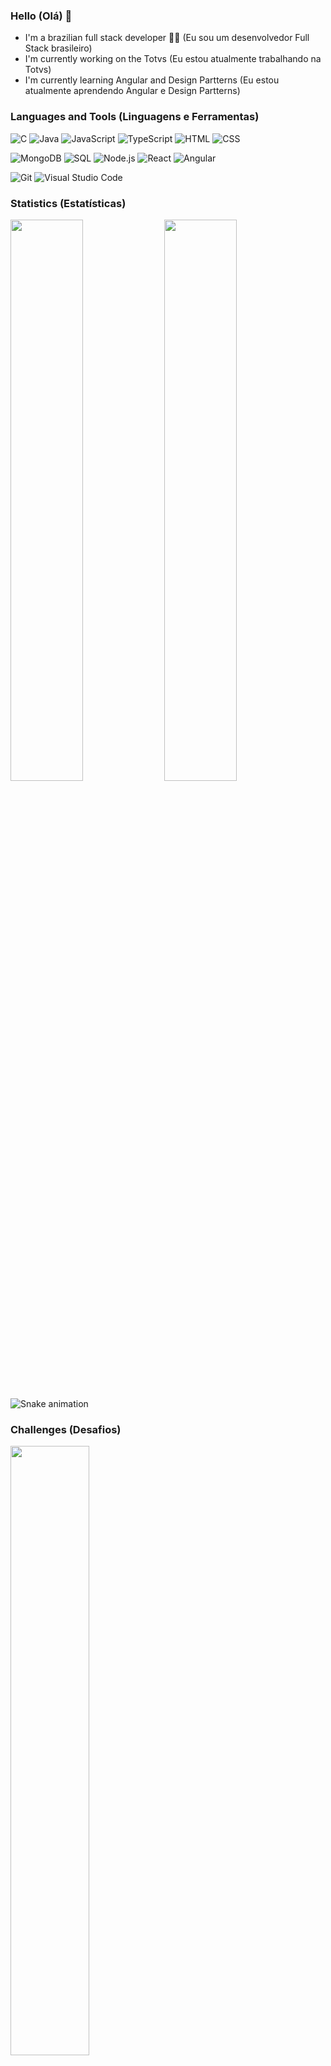 ### Hello (Olá) 👋

- I'm a brazilian full stack developer 👨‍💻 (Eu sou um desenvolvedor Full Stack brasileiro)
- I'm currently working on the Totvs (Eu estou atualmente trabalhando na Totvs)
- I'm currently learning Angular and Design Partterns (Eu estou atualmente aprendendo Angular e Design Partterns)

<!--
- 🔭 I’m currently working on ...
- 🌱 I’m currently learning ...
- 👯 I’m looking to collaborate on ...
- 🤔 I’m looking for help with ...
- 💬 Ask me about ...
- 📫 How to reach me: ...
- 😄 Pronouns: ...
- ⚡ Fun fact: ...
-->

### Languages and Tools (Linguagens e Ferramentas)

![C](https://img.shields.io/badge/-C-05122A?&logo=c)
![Java](https://img.shields.io/badge/-Java-05122A?&logo=java)
![JavaScript](https://img.shields.io/badge/-JavaScript-05122A?&logo=JavaScript)
![TypeScript](https://img.shields.io/badge/-TypeScript-05122A?&logo=TypeScript)
![HTML](https://img.shields.io/badge/-HTML-05122A?&logo=html5)
![CSS](https://img.shields.io/badge/-CSS-05122A?&logo=css3)

![MongoDB](https://img.shields.io/badge/-MongoDB-05122A?style=flat&logo=MongoDB)
![SQL](https://img.shields.io/badge/-SQL-05122A?&logo=MySQL)
![Node.js](https://img.shields.io/badge/-Node.js-05122A?&logo=node.js)
![React](https://img.shields.io/badge/-React-05122A?&logo=React)
![Angular](https://img.shields.io/badge/-Angular-05122A?&logo=Angular)

![Git](https://img.shields.io/badge/-Git-05122A?style=flat&logo=git)
![Visual Studio Code](https://img.shields.io/badge/-VS%20Code-05122A?style=flat&logo=visual-studio-code&logoColor=007ACC)

<!--
![Go](https://img.shields.io/badge/-Go-05122A?style=flat&logo=go)
![Python](https://img.shields.io/badge/-Python-05122A?&logo=Python)
![PostgreSQL](https://img.shields.io/badge/-PostgreSQL-05122A?style=flat&logo=PostgreSQL)
![Redis](https://img.shields.io/badge/-Redis-05122A?style=flat&logo=Redis)
![gRPC](https://img.shields.io/badge/-gRPC-05122A?style=flat&logo=grpc)
![Kafka](https://img.shields.io/badge/-Kafka-05122A?style=flat&logo=apache-kafka)
![AWS](https://img.shields.io/badge/-AWS-05122A?&logo=Amazon-AWS&logoColor=F90)
![Docker](https://img.shields.io/badge/-Docker-05122A?&logo=Docker)
![Kubernetes](https://img.shields.io/badge/-Kubernetes-05122A?&logo=Kubernetes)
![Linux](https://img.shields.io/badge/-Linux-05122A?&logo=Linux)
![Vim](https://img.shields.io/badge/-VIM-05122A?style=flat&logo=neovim)
-->

### Statistics (Estatísticas)
<div>
  <img width="48%" src="https://github-readme-stats.vercel.app/api?username=sarsdev&show_icons=true" />
  <img align="top" width="48%" src="https://github-readme-stats.vercel.app/api/top-langs/?username=sarsdev&layout=compact"/>
</div>

![Snake animation](https://github.com/sarsdev/sarsdev/blob/output/github-contribution-grid-snake.svg)

### Challenges (Desafios)
<img width="50%" src="https://www.codewars.com/users/sarsdev/badges/small" />

### Speak to me (Fale comigo)

<a href="mailto:sarsdesenv@gmail.com">
    <img alt="Gmail" src="https://img.shields.io/badge/sarsdesenv-D14836?style=flat&logo=gmail&logoColor=white" /></a>
<a href="https://linkedin.com/in/renan-sá-5252b9b1" alt="LinkedIn">
    <img src="https://img.shields.io/badge/-renan sá-blue?style=flat-square&logo=linkedin" /></a>
<a href="https://www.instagram.com/renansa2010" alt="Instagram">
    <img src="https://img.shields.io/badge/-renan sá-E4405F?style=flat-square&logo=instagram&logoColor=white" /></a>

<!--
<p id="socialIcons" align="center">
    <a href="https://stackoverflow.com/users/4201748/manigandand" alt="StackOverflow">
        <img src="https://img.shields.io/badge/-manigandand-FE7A16?style=flat-square&logo=stack-overflow&logoColor=FE7A16&labelColor=white" /></a>
    <a href="https://hub.docker.com/u/manigandanjeff" alt="Dockor">
        <img src="https://img.shields.io/badge/-manigandanjeff-2496ed?style=flat-square&logo=docker&logoColor=white" /></a>
    <a href="https://medium.com/@manigandand" alt="Medium">
        <img src="https://img.shields.io/badge/-@manigandand-03a57a?style=flat-square&logo=Medium&labelColor=000000" /></a>
    <a href="https://twitter.com/manigandanjeff" alt="Twitter">
        <img src="https://img.shields.io/badge/-manigandanjeff-1DA1F2?style=flat-square&logo=twitter&logoColor=1DA1F2&labelColor=000" /></a>
    <a href="https://manigandand.com" alt="website">
        <img src="https://img.shields.io/badge/-manigandand.com-242424?style=flat-square&logo=circle&logoColor=white" /></a>
</p>
-->
